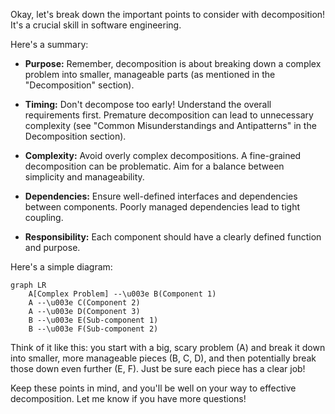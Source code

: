 Okay, let's break down the important points to consider with decomposition! It's a crucial skill in software engineering.

Here's a summary:

*   **Purpose:** Remember, decomposition is about breaking down a complex problem into smaller, manageable parts (as mentioned in the \"Decomposition\" section).

*   **Timing:** Don't decompose too early! Understand the overall requirements first. Premature decomposition can lead to unnecessary complexity (see \"Common Misunderstandings and Antipatterns\" in the Decomposition section).

*   **Complexity:** Avoid overly complex decompositions. A fine-grained decomposition can be problematic. Aim for a balance between simplicity and manageability.

*   **Dependencies:** Ensure well-defined interfaces and dependencies between components. Poorly managed dependencies lead to tight coupling.

*   **Responsibility:** Each component should have a clearly defined function and purpose.

Here's a simple diagram:

```mermaid
graph LR
    A[Complex Problem] --\u003e B(Component 1)
    A --\u003e C(Component 2)
    A --\u003e D(Component 3)
    B --\u003e E(Sub-component 1)
    B --\u003e F(Sub-component 2)
```

Think of it like this: you start with a big, scary problem (A) and break it down into smaller, more manageable pieces (B, C, D), and then potentially break those down even further (E, F).  Just be sure each piece has a clear job!

Keep these points in mind, and you'll be well on your way to effective decomposition. Let me know if you have more questions!
